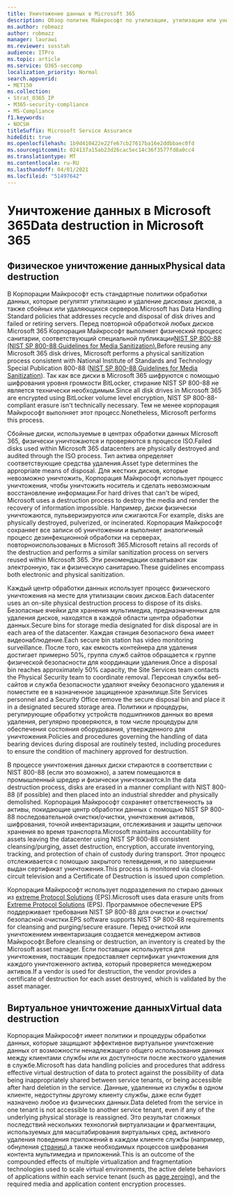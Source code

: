```yaml
---
title: Уничтожение данных в Microsoft 365
description: Обзор политик Майкрософт по утилизации, утилизации или уничтожению дисковых дисков и серверов центра обработки данных Microsoft 365.
ms.author: robmazz
author: robmazz
manager: laurawi
ms.reviewer: sosstah
audience: ITPro
ms.topic: article
ms.service: O365-seccomp
localization_priority: Normal
search.appverid:
- MET150
ms.collection:
- Strat_O365_IP
- M365-security-compliance
- MS-Compliance
f1.keywords:
- NOCSH
titleSuffix: Microsoft Service Assurance
hideEdit: true
ms.openlocfilehash: 1b9d410422e22fe67cb27617ba16e2ddbbaec0fd
ms.sourcegitcommit: 024137a15ab23d26cac5ec14c36f3577fd8a0cc4
ms.translationtype: MT
ms.contentlocale: ru-RU
ms.lasthandoff: 04/01/2021
ms.locfileid: "51497642"
---
```

# <a name="data-destruction-in-microsoft-365"></a><span data-ttu-id="f3b08-103">Уничтожение данных в Microsoft 365</span><span class="sxs-lookup"><span data-stu-id="f3b08-103">Data destruction in Microsoft 365</span></span>

## <a name="physical-data-destruction"></a><span data-ttu-id="f3b08-104">Физическое уничтожение данных</span><span class="sxs-lookup"><span data-stu-id="f3b08-104">Physical data destruction</span></span>

<span data-ttu-id="f3b08-105">В Корпорации Майкрософт есть стандартные политики обработки данных, которые регулятят утилизацию и удаление дисковых дисков, а также сбойных или удаляющихся серверов.</span><span class="sxs-lookup"><span data-stu-id="f3b08-105">Microsoft has Data Handling Standard policies that addresses recycle and disposal of disk drives and failed or retiring servers.</span></span> <span data-ttu-id="f3b08-106">Перед повторной обработкой любых дисков Microsoft 365 Корпорация Майкрософт выполняет физический процесс санитарии, соответствующий специальной публикации[NIST SP 800-88 (NIST SP 800-88 Guidelines for Media Sanitization).](https://nvlpubs.nist.gov/nistpubs/SpecialPublications/NIST.SP.800-88r1.pdf)</span><span class="sxs-lookup"><span data-stu-id="f3b08-106">Before reusing any Microsoft 365 disk drives, Microsoft performs a physical sanitization process consistent with National Institute of Standards and Technology Special Publication 800-88 ([NIST SP 800-88 Guidelines for Media Sanitization](https://nvlpubs.nist.gov/nistpubs/SpecialPublications/NIST.SP.800-88r1.pdf)).</span></span> <span data-ttu-id="f3b08-107">Так как все диски в Microsoft 365 шифруются с помощью шифрования уровня громкости BitLocker, стирание NIST SP 800-88 не является технически необходимым.</span><span class="sxs-lookup"><span data-stu-id="f3b08-107">Since all disk drives in Microsoft 365 are encrypted using BitLocker volume level encryption, NIST SP 800-88-compliant erasure isn't technically necessary.</span></span> <span data-ttu-id="f3b08-108">Тем не менее корпорация Майкрософт выполняет этот процесс.</span><span class="sxs-lookup"><span data-stu-id="f3b08-108">Nonetheless, Microsoft performs this process.</span></span>

<span data-ttu-id="f3b08-109">Сбойные диски, используемые в центрах обработки данных Microsoft 365, физически уничтожаются и проверяются в процессе ISO.</span><span class="sxs-lookup"><span data-stu-id="f3b08-109">Failed disks used within Microsoft 365 datacenters are physically destroyed and audited through the ISO process.</span></span> <span data-ttu-id="f3b08-110">Тип актива определяет соответствующие средства удаления.</span><span class="sxs-lookup"><span data-stu-id="f3b08-110">Asset type determines the appropriate means of disposal.</span></span> <span data-ttu-id="f3b08-111">Для жестких дисков, которые невозможно уничтожить, Корпорация Майкрософт использует процесс уничтожения, чтобы уничтожить носитель и сделать невозможным восстановление информации.</span><span class="sxs-lookup"><span data-stu-id="f3b08-111">For hard drives that can't be wiped, Microsoft uses a destruction process to destroy the media and render the recovery of information impossible.</span></span> <span data-ttu-id="f3b08-112">Например, диски физически уничтожаются, пульверизируются или сжигаются.</span><span class="sxs-lookup"><span data-stu-id="f3b08-112">For example, disks are physically destroyed, pulverized, or incinerated.</span></span> <span data-ttu-id="f3b08-113">Корпорация Майкрософт сохраняет все записи об уничтожении и выполняет аналогичный процесс дезинфекционной обработки на серверах, повторноиспользованых в Microsoft 365.</span><span class="sxs-lookup"><span data-stu-id="f3b08-113">Microsoft retains all records of the destruction and performs a similar sanitization process on servers reused within Microsoft 365.</span></span> <span data-ttu-id="f3b08-114">Эти рекомендации охватывают как электронную, так и физическую санитарию.</span><span class="sxs-lookup"><span data-stu-id="f3b08-114">These guidelines encompass both electronic and physical sanitization.</span></span>

<span data-ttu-id="f3b08-115">Каждый центр обработки данных использует процесс физического уничтожения на месте для утилизации своих дисков.</span><span class="sxs-lookup"><span data-stu-id="f3b08-115">Each datacenter uses an on-site physical destruction process to dispose of its disks.</span></span> <span data-ttu-id="f3b08-116">Безопасные ячейки для хранения мультимедиа, предназначенных для удаления дисков, находятся в каждой области центра обработки данных.</span><span class="sxs-lookup"><span data-stu-id="f3b08-116">Secure bins for storage media designated for disk disposal are in each area of the datacenter.</span></span> <span data-ttu-id="f3b08-117">Каждая станция безопасного бена имеет видеонаблюдение.</span><span class="sxs-lookup"><span data-stu-id="f3b08-117">Each secure bin station has video monitoring surveillance.</span></span> <span data-ttu-id="f3b08-118">После того, как емкость контейнера для удаления достигает примерно 50%, группа служб сайтов обращается к группе физической безопасности для координации удаления.</span><span class="sxs-lookup"><span data-stu-id="f3b08-118">Once a disposal bin reaches approximately 50% capacity, the Site Services team contacts the Physical Security team to coordinate removal.</span></span> <span data-ttu-id="f3b08-119">Персонал службы веб-сайтов и служба безопасности удаляют ячейку безопасного удаления и поместите ее в назначенное защищенное хранилище.</span><span class="sxs-lookup"><span data-stu-id="f3b08-119">Site Services personnel and a Security Office remove the secure disposal bin and place it in a designated secured storage area.</span></span> <span data-ttu-id="f3b08-120">Политики и процедуры, регулирующие обработку устройств подшипников данных во время удаления, регулярно проверяются, в том числе процедуры для обеспечения состояния оборудования, утвержденного для уничтожения.</span><span class="sxs-lookup"><span data-stu-id="f3b08-120">Policies and procedures governing the handling of data bearing devices during disposal are routinely tested, including procedures to ensure the condition of machinery approved for destruction.</span></span>

<span data-ttu-id="f3b08-121">В процессе уничтожения данных диски стираются в соответствии с NIST 800-88 (если это возможно), а затем помещаются в промышленный шредер и физически уничтожаются.</span><span class="sxs-lookup"><span data-stu-id="f3b08-121">In the data destruction process, disks are erased in a manner compliant with NIST 800-88 (if possible) and then placed into an industrial shredder and physically demolished.</span></span> <span data-ttu-id="f3b08-122">Корпорация Майкрософт сохраняет ответственность за активы, покидающие центр обработки данных с помощью NIST SP 800-88 последовательной очистки/очистки, уничтожения активов, шифрования, точной инвентаризации, отслеживания и защиты цепочки хранения во время транспорта.</span><span class="sxs-lookup"><span data-stu-id="f3b08-122">Microsoft maintains accountability for assets leaving the datacenter using NIST SP 800-88 consistent cleansing/purging, asset destruction, encryption, accurate inventorying, tracking, and protection of chain of custody during transport.</span></span> <span data-ttu-id="f3b08-123">Этот процесс отслеживается с помощью закрытого телевидения, и по завершении выдан сертификат уничтожения.</span><span class="sxs-lookup"><span data-stu-id="f3b08-123">This process is monitored via closed-circuit television and a Certificate of Destruction is issued upon completion.</span></span>

<span data-ttu-id="f3b08-124">Корпорация Майкрософт использует подразделения по стираю данных из [extreme Protocol Solutions](https://www.enterprisedataerasure.com/) (EPS).</span><span class="sxs-lookup"><span data-stu-id="f3b08-124">Microsoft uses data erasure units from [Extreme Protocol Solutions](https://www.enterprisedataerasure.com/) (EPS).</span></span> <span data-ttu-id="f3b08-125">Программное обеспечение EPS поддерживает требования NIST SP 800-88 для очистки и очистки/безопасной очистки.</span><span class="sxs-lookup"><span data-stu-id="f3b08-125">EPS software supports NIST SP 800-88 requirements for cleansing and purging/secure erasure.</span></span> <span data-ttu-id="f3b08-126">Перед очисткой или уничтожением инвентаризация создается менеджером активов Майкрософт.</span><span class="sxs-lookup"><span data-stu-id="f3b08-126">Before cleansing or destruction, an inventory is created by the Microsoft asset manager.</span></span> <span data-ttu-id="f3b08-127">Если поставщик используется для уничтожения, поставщик предоставляет сертификат уничтожения для каждого уничтоженного актива, который проверяется менеджером активов.</span><span class="sxs-lookup"><span data-stu-id="f3b08-127">If a vendor is used for destruction, the vendor provides a certificate of destruction for each asset destroyed, which is validated by the asset manager.</span></span>

## <a name="virtual-data-destruction"></a><span data-ttu-id="f3b08-128">Виртуальное уничтожение данных</span><span class="sxs-lookup"><span data-stu-id="f3b08-128">Virtual data destruction</span></span>

<span data-ttu-id="f3b08-129">Корпорация Майкрософт имеет политики и процедуры обработки данных, которые защищают эффективное виртуальное уничтожение данных от возможности ненадлежащего общего использования данных между клиентами службы или их доступности после жесткого удаления в службе.</span><span class="sxs-lookup"><span data-stu-id="f3b08-129">Microsoft has data handling policies and procedures that address effective virtual destruction of data to protect against the possibility of data being inappropriately shared between service tenants, or being accessible after hard deletion in the service.</span></span> <span data-ttu-id="f3b08-130">Данные, удаленные из службы в одном клиенте, недоступны другому клиенту службы, даже если будет назначено любое из физических данных.</span><span class="sxs-lookup"><span data-stu-id="f3b08-130">Data deleted from the service in one tenant is not accessible to another service tenant, even if any of the underlying physical storage is reassigned.</span></span> <span data-ttu-id="f3b08-131">Это результат сложных последствий нескольких технологий виртуализации и фрагментации, используемых для масштабирования виртуальных сред, активного удаления поведения приложений в каждом клиенте службы (например, обнуления [страниц),](/office365/securitycompliance/office-365-exchange-online-data-deletion#page-zeroing)а также необходимых процессов шифрования контента мультимедиа и приложений.</span><span class="sxs-lookup"><span data-stu-id="f3b08-131">This is an outcome of the compounded effects of multiple virtualization and fragmentation technologies used to scale virtual environments, the active delete behaviors of applications within each service tenant (such as [page zeroing](/office365/securitycompliance/office-365-exchange-online-data-deletion#page-zeroing)), and the required media and application content encryption processes.</span></span>